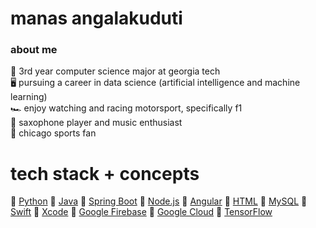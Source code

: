 # manas angalakuduti
### about me
:bee:  3rd year computer science major at georgia tech  
:desktop_computer:  pursuing a career in data science (artificial intelligence and machine learning)  
:racing_car:  enjoy watching and racing motorsport, specifically f1  
:saxophone:  saxophone player and music enthusiast  
:basketball:  chicago sports fan  


# tech stack + concepts
<a href="url"></a> :dizzy: <a href="https://www.python.org/" target="_blank">Python</a> :dizzy: <a href="https://docs.oracle.com/javase/specs/index.html">Java</a> :dizzy: <a href="https://spring.io/projects/spring-boot">Spring Boot</a> :dizzy: <a href="https://nodejs.org/en/">Node.js</a> :dizzy: <a href="https://angular.io/">Angular</a> :dizzy: <a href="https://html.com/">HTML</a> :dizzy: <a href="https://www.mysql.com/">MySQL</a> :dizzy: <a href="https://developer.apple.com/swift/">Swift</a> :dizzy: <a href="https://developer.apple.com/xcode/">Xcode</a> :dizzy: <a href="https://firebase.google.com/">Google Firebase</a> :dizzy: <a href="https://cloud.google.com/">Google Cloud</a> :dizzy: <a href="https://www.tensorflow.org/">TensorFlow</a>  

<!--
:dizzy: <a href="https://www.javascript.com/">JavaScript</a> :dizzy: <a href="https://openjfx.io/">JavaFX</a> 
:dizzy: <a href="https://www.jenkins.io/">Jenkins</a>
-->
<!--
Spring Boot, Angular other techs

also section about interests such as f1, chicago sports, music (check out my spotify)
-->
<!--
**manasangalakuduti/manasangalakuduti** is a ✨ _special_ ✨ repository because its `README.md` (this file) appears on your GitHub profile.

Here are some ideas to get you started:

- 🔭 I’m currently working on ...
- 🌱 I’m currently learning ...
- 👯 I’m looking to collaborate on ...
- 🤔 I’m looking for help with ...
- 💬 Ask me about ...
- 📫 How to reach me: ...
- 😄 Pronouns: ...
- ⚡ Fun fact: ...
-->
